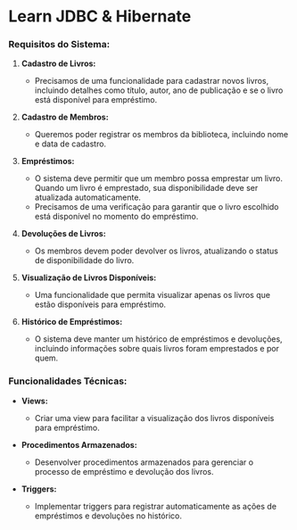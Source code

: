 # Learn JDBC & Hibernate 

### Requisitos do Sistema:

1. **Cadastro de Livros:**
   - Precisamos de uma funcionalidade para cadastrar novos livros, incluindo detalhes como título, autor, ano de publicação e se o livro está disponível para empréstimo.

2. **Cadastro de Membros:**
   - Queremos poder registrar os membros da biblioteca, incluindo nome e data de cadastro.

3. **Empréstimos:**
   - O sistema deve permitir que um membro possa emprestar um livro. Quando um livro é emprestado, sua disponibilidade deve ser atualizada automaticamente.
   - Precisamos de uma verificação para garantir que o livro escolhido está disponível no momento do empréstimo.

4. **Devoluções de Livros:**
   - Os membros devem poder devolver os livros, atualizando o status de disponibilidade do livro.

5. **Visualização de Livros Disponíveis:**
   - Uma funcionalidade que permita visualizar apenas os livros que estão disponíveis para empréstimo.

6. **Histórico de Empréstimos:**
   - O sistema deve manter um histórico de empréstimos e devoluções, incluindo informações sobre quais livros foram emprestados e por quem.

### Funcionalidades Técnicas:

- **Views:**
  - Criar uma view para facilitar a visualização dos livros disponíveis para empréstimo.

- **Procedimentos Armazenados:**
  - Desenvolver procedimentos armazenados para gerenciar o processo de empréstimo e devolução dos livros.
  
- **Triggers:**
  - Implementar triggers para registrar automaticamente as ações de empréstimos e devoluções no histórico.

    